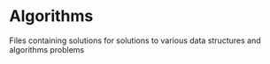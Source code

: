 # Algorithms

Files containing solutions for solutions to various data structures and algorithms problems

